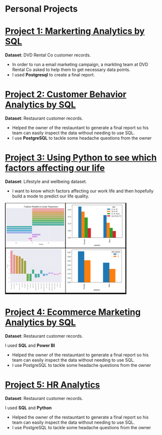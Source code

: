 # Personal Projects

# [Project 1: Markerting Analytics by SQL](https://github.com/Trisdoan/SQL_Serious_SQL/blob/main/Marketing_Analytics/README.md)

**Dataset**: DVD Rental Co customer records.

* In order to run a email marketing campaign, a markting team at DVD Rental Co asked to help them to get necessary data points. 
* I used **Postgresql** to create a final report.

# [Project 2: Customer Behavior Analytics by SQL](https://github.com/Trisdoan/SQL_Serious_SQL/blob/main/Danny_Dinner_Analytics/README.md)

**Dataset**: Restaurant customer records.
* Helped the owner of the restauntant to generate a final report so his team can easily inspect the data without needing to use SQL.
* I use **PostgreSQL** to tackle some headache questions from the owner


# [Project 3: Using Python to see which factors affecting our life](https://github.com/Trisdoan/How-to-have-a-balanced-work-life/blob/main/README.md)

**Dataset**: Lifestyle and wellbeing dataset.

* I want to know which factors affecting our work life and then hopefully build a mode to predict our life quality.

<img src="images/case3.jpg" width="400"/>




# [Project 4: Ecommerce Marketing Analytics by SQL](https://github.com/Trisdoan/Ecommerce_Marketing_Analytics/tree/main)

**Dataset**: Restaurant customer records.

I used **SQL** and **Power BI**
* Helped the owner of the restauntant to generate a final report so his team can easily inspect the data without needing to use SQL.
* I use PostgreSQL to tackle some headache questions from the owner


# [Project 5: HR Analytics](https://github.com/Trisdoan/HR_Analytics)

**Dataset**: Restaurant customer records.

I used **SQL** and **Python**
* Helped the owner of the restauntant to generate a final report so his team can easily inspect the data without needing to use SQL.
* I use PostgreSQL to tackle some headache questions from the owner
